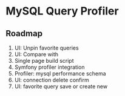 # MySQL Query Profiler

## Roadmap

1. UI: Unpin favorite queries
2. UI: Compare with
3. Single page build script
4. Symfony profiler integration
5. Profiler: mysql performance schema
6. UI: connection delete confirm
7. UI: favorite query save or create new